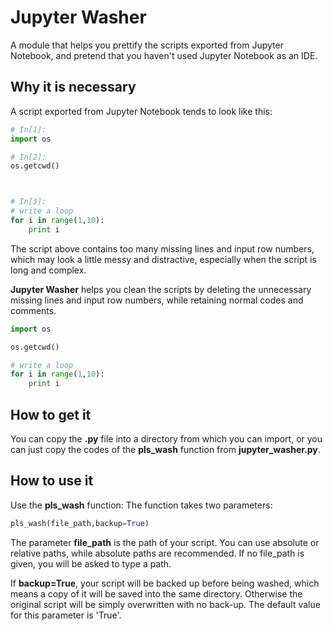 
# Jupyter Washer
A module that helps you prettify the scripts exported from Jupyter Notebook, and pretend that you haven't used Jupyter Notebook as an IDE.



## Why it is necessary

A script exported from Jupyter Notebook tends to look like this:

```python
# In[1]:
import os

# In[2]:
os.getcwd()



# In[3]:
# write a loop
for i in range(1,10):
	print i
```

The script above contains too many missing lines and input row numbers, which may look a little messy and distractive, especially when the script is long and complex.

**Jupyter Washer** helps you clean the scripts by deleting the unnecessary missing lines and input row numbers, while retaining normal codes and comments.

```python
import os

os.getcwd()

# write a loop
for i in range(1,10):
	print i
```

## How to get it

You can copy the **.py** file into a directory from which you can import, or you can just copy the codes of the **pls_wash** function from **jupyter_washer.py**.



## How to use it
Use the **pls_wash** function:
The function takes two parameters:
```python
pls_wash(file_path,backup=True)
```
The parameter **file_path** is the path of your script. You can use absolute or  relative paths, while absolute paths are recommended. If no file_path is given, you will be asked to type a path.

If **backup=True**, your script will be backed up before being washed, which means a copy of it will be saved into the same directory. Otherwise the original script will be simply overwritten with no back-up. The default value for this parameter is 'True'.
